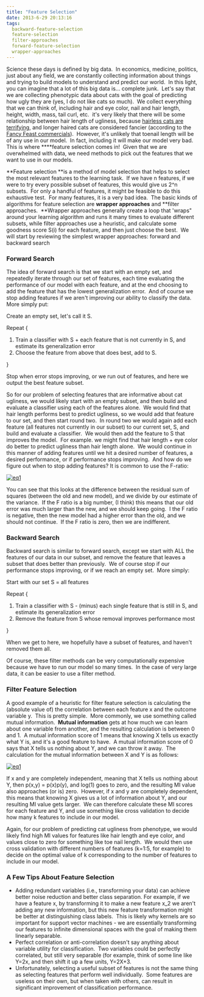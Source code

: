 ```yaml
---
title: "Feature Selection"
date: 2013-6-29 20:13:16
tags:
  backward-feature-selection
  feature-selection
  filter-approaches
  forward-feature-selection
  wrapper-approaches
---
```



Science these days is defined by big data.  In economics, medicine, politics, just about any field, we are constantly collecting information about things and trying to build models to understand and predict our world.  In this light, you can imagine that a lot of this big data is... complete junk.  Let's say that we are collecting phenotypic data about cats with the goal of predicting how ugly they are (yes, I do not like cats so much).  We collect everything that we can think of, including hair and eye color, nail and hair length, height, width, mass, tail curl, etc.  it's very likely that there will be some relationship between hair length of ugliness, because [hairless cats are terrifying](https://www.google.com/search?q=hairless+cat&hl=en&tbm=isch&tbo=u&source=univ&sa=X&ei=QDXPUcHxCMnxigK6_ICwCA&ved=0CDwQsAQ&biw=746&bih=598#hl=en&tbm=isch&q=scary%20hairless%20cat&revid=1546664648&ei=TDXPUc6yI-KniQLppoDwDg&ved=0CA0QsyU&bav=on.2,or.r_cp.r_qf.&bvm=bv.48572450,d.cGE&fp=c1494d1c907999f3&biw=746&bih=598&imgdii=_), and longer haired cats are considered fancier (according to the [Fancy Feast commercials](http://www.youtube.com/watch?v=umczO5Y5Av0)).  However, it's unlikely that toenail length will be of any use in our model.  In fact, including it will make our model very bad.  This is where ****feature selection comes in!  Given that we are overwhelmed with data, we need methods to pick out the features that we want to use in our models.

**Feature selection **is a method of model selection that helps to select the most relevant features to the learning task.  If we have n features, if we were to try every possible subset of features, this would give us 2^n subsets.  For only a handful of features, it might be feasible to do this exhaustive test.  For many features, it is a very bad idea.  The basic kinds of algorithms for feature selection are **wrapper approaches** and **filter approaches.  **Wrapper approaches generally create a loop that 'wraps" around your learning algorithm and runs it many times to evaluate different subsets, while filter approaches use a heuristic, and calculate some goodness score S(i) for each feature, and then just choose the best.  We will start by reviewing the simplest wrapper approaches: forward and backward search

### Forward Search

The idea of forward search is that we start with an empty set, and repeatedly iterate through our set of features, each time evaluating the performance of our model with each feature, and at the end choosing to add the feature that has the lowest generalization error.  And of course we stop adding features if we aren't improving our ability to classify the data.  More simply put:

Create an empty set, let's call it S.

Repeat {

1. Train a classifier with S + each feature that is not currently in S, and estimate its generalization error
2. Choose the feature from above that does best, add to S.

}

Stop when error stops improving, or we run out of features, and here we output the best feature subset.

So for our problem of selecting features that are informative about cat ugliness, we would likely start with an empty subset, and then build and evaluate a classifier using each of the features alone.  We would find that hair length performs best to predict ugliness, so we would add that feature to our set, and then start round two.  In round two we would again add each feature (all features not currently in our subset) to our current set, S, and build and evaluate a classifier.  We would then add the feature to S that improves the model.  For example. we might find that hair length + eye color do better to predict ugliness than hair length alone.  We would continue in this manner of adding features until we hit a desired number of features, a desired performance, or if performance stops improving.  And how do we figure out when to stop adding features? It is common to use the F-ratio:

[![eq1](http://www.vbmis.com/learn/wp-content/uploads/2013/06/eq125.png)](http://www.vbmis.com/learn/wp-content/uploads/2013/06/eq125.png)

You can see that this looks at the difference between the residual sum of squares (between the old and new model), and we divide by our estimate of the variance.  If the F ratio is a big number, (I think) this means that our old error was much larger than the new, and we should keep going.  I the F ratio is negative, then the new model had a higher error than the old, and we should not continue.  If the F ratio is zero, then we are indifferent.

### Backward Search

Backward search is similar to forward search, except we start with ALL the features of our data in our subset, and remove the feature that leaves a subset that does better than previously.  We of course stop if our performance stops improving, or if we reach an empty set.  More simply:

Start with our set S = all features

Repeat {

1. Train a classifier with S - (minus) each single feature that is still in S, and estimate its generalization error
2. Remove the feature from S whose removal improves performance most

}

When we get to here, we hopefully have a subset of features, and haven't removed them all.

Of course, these filter methods can be very computationally expensive because we have to run our model so many times.  In the case of very large data, it can be easier to use a filter method.

### Filter Feature Selection

A good example of a heuristic for filter feature selection is calculating the (absolute value of) the correlation between each feature x and the outcome variable y.  This is pretty simple.  More commonly, we use something called mutual information.  **Mutual information** gets at how much we can learn about one variable from another, and the resulting calculation is between 0 and 1.  A mutual information score of 1 means that knowing X tells us exactly what Y is, and it's a good feature to have.  A mutual information score of 0 says that X tells us nothing about Y, and we can throw it away.  The calculation for the mutual information between X and Y is as follows:

[![eq1](http://www.vbmis.com/learn/wp-content/uploads/2013/06/eq115.png)](http://www.vbmis.com/learn/wp-content/uploads/2013/06/eq115.png)

If x and y are completely independent, meaning that X tells us nothing about Y, then p(x,y) = p(x)p(y), and log(1) goes to zero, and the resulting MI value also approaches (or is) zero.  However, if x and y are completely dependent, this means that knowing X gives us a lot of information about Y, and our resulting MI value gets larger.  We can therefore calculate these MI scores for each feature and Y, and use something like cross validation to decide how many k features to include in our model.

Again, for our problem of predicting cat ugliness from phenotype, we would likely find high MI values for features like hair length and eye color, and values close to zero for something like toe nail length.  We would then use cross validation with different numbers of features (k=1:5, for example) to decide on the optimal value of k corresponding to the number of features to include in our model.

### A Few Tips About Feature Selection

- <span style="line-height: 13px;">Adding redundant variables (i.e., transforming your data) can achieve better noise reduction and better class separation. For example, if we have a feature x, by transforming it to make a new feature x_2 we aren't adding any new information, but this new feature transformation might be better at distinguishing class labels.  This is likely why kernels are so important for support vector machines - we are essentially transforming our features to infinite dimensional spaces with the goal of making them linearly separable.</span>
- Perfect correlation or anti-correlation doesn't say anything about variable utility for classification.  Two variables could be perfectly correlated, but still very separable (for example, think of some line like Y=2x, and then shift it up a few units, Y=2X+3.
- Unfortunately, selecting a useful subset of features is not the same thing as selecting features that perform well individually.  Some features are useless on their own, but when taken with others, can result in significant improvement of classification performance.
